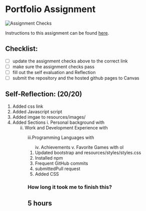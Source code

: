 Portfolio Assignment
==========================================
![Assignment Checks](https://github.com/IT3049C/student-portfolio/workflows/Assignment%20Checks/badge.svg)

Instructions to this assignment can be found [here](https://it3049c.github.io/Material/Assignments/1.Online_Portfolio/).
## Checklist:
- [ ] update the assignment checks above to the correct link
- [ ] make sure the assignment checks pass
- [ ] fill out the self evaluation and Reflection
- [ ] submit the repository and the hosted github pages to Canvas

## Self-Reflection: (20/20)
1. Added css link
2. Added Javascript script
2. Added imgae to resources/images/
3. Added Sections
  i.  Personal background with <ul>
  ii. Work and Development Experience with <ol>
  iii.Programming Languages with <ol>
  iv. Achievements 
   v. Favorite Games with ol
4. Updated bootstrap and resources/styles/styles.css
5. Installed npm
6. Frequent GitHub commits 
7. submittedPull request 
8. Added CSS

### How long it took me to finish this?
5 hours
-----------------------
